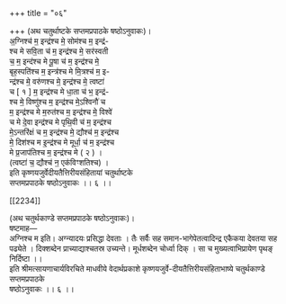 +++
title = "०६"

+++
(अथ चतुर्थाष्टके सप्तमप्रपाठके षष्ठोऽनुवाकः)।  
अ॒ग्निश्च॑ म॒ इन्द्र॑श्च मे॒ सोम॑श्‍च म॒ इन्द्र॑-  
श्‍च मे सवि॒ता च॑ म॒ इन्द्र॑श्‍च मे॒ सर॑स्वती  
च॒ म॒ इन्द॑श्‍च मे पू॒षा च॑ म॒ इन्द्र॑श्च मे॒  
बृह॒स्पति॑श्‍च म॒ इन्त्र॑श्‍च मे मि॒त्रश्‍च॑ म॒ इ-  
न्द्र॑श्च मे॒ वरु॑णश्च मे॒ इन्द्र॑श्च मे॒ त्वष्टा॑  
च [ १ ] म॒ इन्द्र॑श्‍च मे धा॒ता च॑ भ॒ इन्द्र॑-  
श्‍च मे॒ विष्णु॑श्‍च म॒ इन्द्र॑श्‍च मे॒ऽश्विनौ॑ च  
म॒ इन्द्र॑श्‍च मे म॒रुत॑श्‍च म॒ इन्द्र॑श्‍च मे॒ विश्वे॑  
च मे दे॒वा इन्द्र॑श्‍च मे पृथि॒वी च॑ म॒ इन्द्र॑श्‍च  
मे॒ऽन्तरि॑क्षं च म॒ इन्द्र॑श्‍च मे॒ द्यौश्च॑ म॒ इन्द्र॑श्‍च  
मे॒ दिश॑श्च म इ॒न्द्र॑श्च मे मूर्धा॒ च॑ म॒ इन्द्र॑श्‍च  
मे प्र॒जाप॑तिश्‍च म॒ इन्द्र॑श्च मे ( २ ) ।  
(त्वष्टा॑ च॒ द्यौश्च॑ न॒ एक॑विꣳशतिश्च) ।  
इति कृष्णयजुर्वेदीयतैत्तिरीयसंहितायां चतुर्थाष्टके  
सप्तमप्रपाठके षष्ठोऽनुवाकः ।। ६ ।।

[[2234]]

(अथ चतुर्थकाण्डे सप्तमप्रपाठके षष्ठोऽनुवाकः)।  
षष्टमाह—  
अग्निश्‍च म इति। अग्न्यादयः प्रसिद्धा देवताः । तैः सर्वैः सह समान-भागेपेतत्वादिन्द्र एकैकया देवतया सह पढ्येते । दिक्शब्देन प्राच्याद्याश्चतस्र उच्यन्ते। मूर्धशब्देन चोर्ध्वा दिक् । सा च मुख्यत्वाभिप्रायेण पृथङ् निर्दिष्टा ।।  
इति श्रीमत्सायणाचार्यविरचिते माधवीये वेदार्थप्रकाशे कृष्णयजुर्वे-दीयतैत्तिरीयसंहिताभाष्ये चतुर्थकाण्डे सप्तमप्रपाठके  
षष्ठोऽनुवाकः ।। ६ ।।
